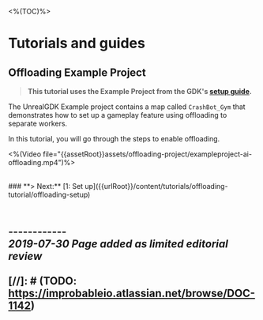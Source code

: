<%(TOC)%>

# Tutorials and guides

## Offloading Example Project
> **This tutorial uses the Example Project from the GDK's [setup guide]({{urlRoot}}/content/get-started/example-project/exampleproject-intro).**</br>

The UnrealGDK Example project contains a map called `CrashBot_Gym` that demonstrates how to set up a gameplay feature using offloading to separate workers.

In this tutorial, you will go through the steps to enable offloading.

<%(Video file="{{assetRoot}}assets/offloading-project/exampleproject-ai-offloading.mp4")%>

</br>
### **> Next:** [1: Set up]({{urlRoot}}/content/tutorials/offloading-tutorial/offloading-setup)
</br>

<br/>------------<br/>
_2019-07-30 Page added as limited editorial review_
<br/>
<br/>
[//]: # (TODO: https://improbableio.atlassian.net/browse/DOC-1142)
------------
